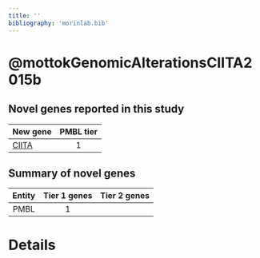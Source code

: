 ```yaml
---
title: ''
bibliography: 'morinlab.bib'
---
```


# @mottokGenomicAlterationsCIITA2015b
## Novel genes reported in this study

|New gene|PMBL tier|
|:-|:-:|
|[CIITA](CIITA)|1 |

## Summary of novel genes

|Entity| Tier 1 genes| Tier 2 genes|
|:-:|:-:|:-:|
|PMBL|1||

# Details

